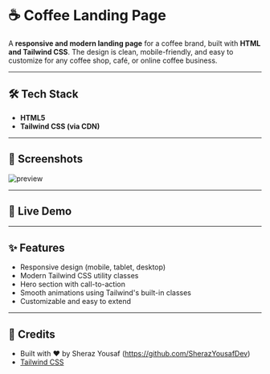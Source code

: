 # ☕ Coffee Landing Page

A **responsive and modern landing page** for a coffee brand, built with **HTML and Tailwind CSS**. The design is clean, mobile-friendly, and easy to customize for any coffee shop, café, or online coffee business.

---


## 🛠️ Tech Stack

- **HTML5**
- **Tailwind CSS (via CDN)**

---

## 📸 Screenshots

![preview](https://github.com/user-attachments/assets/ae791347-1d4e-487d-90fc-ad3adf93e3d3)


---

## 🚀 Live Demo

---

## ✨ Features

- Responsive design (mobile, tablet, desktop)
- Modern Tailwind CSS utility classes
- Hero section with call-to-action
- Smooth animations using Tailwind's built-in classes
- Customizable and easy to extend

---

## 🙌 Credits

- Built with ❤️ by Sheraz Yousaf (https://github.com/SherazYousafDev)
- [Tailwind CSS](https://tailwindcss.com/)

  
